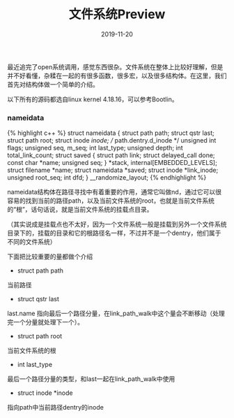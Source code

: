 ﻿---
layout: post
title: "文件系统Preview"
excerpt: "千里之行，始于足下"
comments: true
date: 2019-11-20
tags: [File system]
---

最近追完了open系统调用，感觉东西很杂。文件系统在整体上比较好理解，但是并不好看懂，杂糅在一起的有很多函数，很多宏，以及很多结构体。在这里，我们首先对结构体做一个简单的介绍。

以下所有的源码都选自linux kernel 4.18.16，可以参考Bootlin。

### nameidata
{% highlight c++ %}
struct nameidata {
	struct path	path;
	struct qstr	last;
	struct path	root;
	struct inode	*inode; /* path.dentry.d_inode */
	unsigned int	flags;
	unsigned	seq, m_seq;
	int		last_type;
	unsigned	depth;
	int		total_link_count;
	struct saved {
		struct path link;
		struct delayed_call done;
		const char *name;
		unsigned seq;
	} *stack, internal[EMBEDDED_LEVELS];
	struct filename	*name;
	struct nameidata *saved;
	struct inode	*link_inode;
	unsigned	root_seq;
	int		dfd;
} __randomize_layout;
{% endhighlight %}

nameidata结构体在路径寻找中有着重要的作用，通常它叫做nd，通过它可以很容易的找到当前的路径path，以及当前文件系统的root，也就是当前文件系统的“根”，话句话说，就是当前文件系统的挂载点目录。

（其实说成是挂载点也不太好，因为一个文件系统一般是挂载到另外一个文件系统目录下的，挂载的目录和它的根路径名一样，不过并不是一个dentry，他们属于不同的文件系统）

下面把比较重要的量都做个介绍
 - struct path path

当前路径

 - struct qstr last

last.name 指向最后一个路径分量，在link_path_walk中这个量会不断移动（处理完一个分量就处理下一个）。

 - struct path root

当前文件系统的根

 - int last_type 

最后一个路径分量的类型，和last一起在link_path_walk中使用

- struct inode *inode

指向path中当前路径dentry的inode


